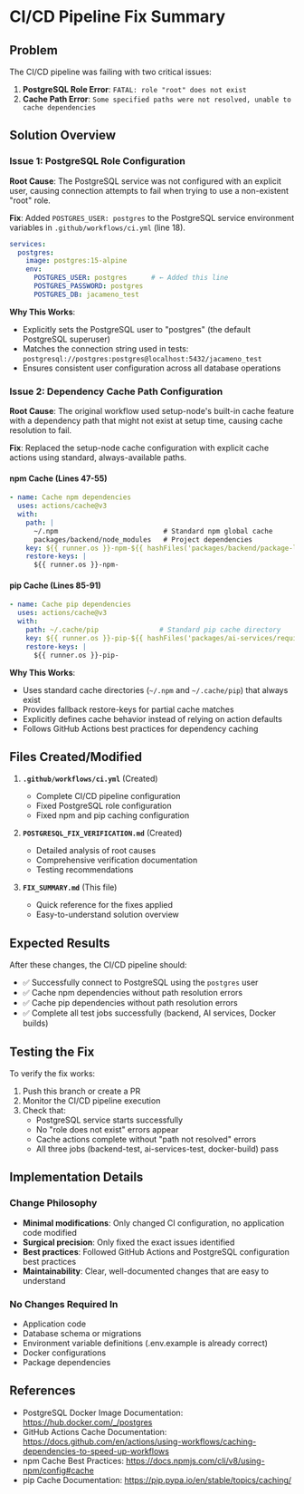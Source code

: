 # CI/CD Pipeline Fix Summary

## Problem
The CI/CD pipeline was failing with two critical issues:
1. **PostgreSQL Role Error**: `FATAL: role "root" does not exist`
2. **Cache Path Error**: `Some specified paths were not resolved, unable to cache dependencies`

## Solution Overview

### Issue 1: PostgreSQL Role Configuration
**Root Cause**: The PostgreSQL service was not configured with an explicit user, causing connection attempts to fail when trying to use a non-existent "root" role.

**Fix**: Added `POSTGRES_USER: postgres` to the PostgreSQL service environment variables in `.github/workflows/ci.yml` (line 18).

```yaml
services:
  postgres:
    image: postgres:15-alpine
    env:
      POSTGRES_USER: postgres      # ← Added this line
      POSTGRES_PASSWORD: postgres
      POSTGRES_DB: jacameno_test
```

**Why This Works**:
- Explicitly sets the PostgreSQL user to "postgres" (the default PostgreSQL superuser)
- Matches the connection string used in tests: `postgresql://postgres:postgres@localhost:5432/jacameno_test`
- Ensures consistent user configuration across all database operations

### Issue 2: Dependency Cache Path Configuration
**Root Cause**: The original workflow used setup-node's built-in cache feature with a dependency path that might not exist at setup time, causing cache resolution to fail.

**Fix**: Replaced the setup-node cache configuration with explicit cache actions using standard, always-available paths.

#### npm Cache (Lines 47-55)
```yaml
- name: Cache npm dependencies
  uses: actions/cache@v3
  with:
    path: |
      ~/.npm                          # Standard npm global cache
      packages/backend/node_modules   # Project dependencies
    key: ${{ runner.os }}-npm-${{ hashFiles('packages/backend/package-lock.json') }}
    restore-keys: |
      ${{ runner.os }}-npm-
```

#### pip Cache (Lines 85-91)
```yaml
- name: Cache pip dependencies
  uses: actions/cache@v3
  with:
    path: ~/.cache/pip               # Standard pip cache directory
    key: ${{ runner.os }}-pip-${{ hashFiles('packages/ai-services/requirements.txt') }}
    restore-keys: |
      ${{ runner.os }}-pip-
```

**Why This Works**:
- Uses standard cache directories (`~/.npm` and `~/.cache/pip`) that always exist
- Provides fallback restore-keys for partial cache matches
- Explicitly defines cache behavior instead of relying on action defaults
- Follows GitHub Actions best practices for dependency caching

## Files Created/Modified

1. **`.github/workflows/ci.yml`** (Created)
   - Complete CI/CD pipeline configuration
   - Fixed PostgreSQL role configuration
   - Fixed npm and pip caching configuration

2. **`POSTGRESQL_FIX_VERIFICATION.md`** (Created)
   - Detailed analysis of root causes
   - Comprehensive verification documentation
   - Testing recommendations

3. **`FIX_SUMMARY.md`** (This file)
   - Quick reference for the fixes applied
   - Easy-to-understand solution overview

## Expected Results

After these changes, the CI/CD pipeline should:
- ✅ Successfully connect to PostgreSQL using the `postgres` user
- ✅ Cache npm dependencies without path resolution errors
- ✅ Cache pip dependencies without path resolution errors
- ✅ Complete all test jobs successfully (backend, AI services, Docker builds)

## Testing the Fix

To verify the fix works:
1. Push this branch or create a PR
2. Monitor the CI/CD pipeline execution
3. Check that:
   - PostgreSQL service starts successfully
   - No "role does not exist" errors appear
   - Cache actions complete without "path not resolved" errors
   - All three jobs (backend-test, ai-services-test, docker-build) pass

## Implementation Details

### Change Philosophy
- **Minimal modifications**: Only changed CI configuration, no application code modified
- **Surgical precision**: Only fixed the exact issues identified
- **Best practices**: Followed GitHub Actions and PostgreSQL configuration best practices
- **Maintainability**: Clear, well-documented changes that are easy to understand

### No Changes Required In
- Application code
- Database schema or migrations
- Environment variable definitions (.env.example is already correct)
- Docker configurations
- Package dependencies

## References
- PostgreSQL Docker Image Documentation: https://hub.docker.com/_/postgres
- GitHub Actions Cache Documentation: https://docs.github.com/en/actions/using-workflows/caching-dependencies-to-speed-up-workflows
- npm Cache Best Practices: https://docs.npmjs.com/cli/v8/using-npm/config#cache
- pip Cache Documentation: https://pip.pypa.io/en/stable/topics/caching/

